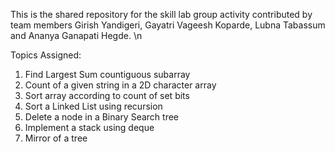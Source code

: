 This is the shared repository for the skill lab group activity contributed by team members Girish Yandigeri, Gayatri Vageesh Koparde, Lubna Tabassum 
and Ananya Ganapati Hegde. \n

Topics Assigned:
1. Find Largest Sum countiguous subarray
2. Count of a given string in a 2D character array
3. Sort array according to count of set bits 
4. Sort a Linked List using recursion
5. Delete a node in a Binary Search tree 
6. Implement a stack using deque
7. Mirror of a tree 


